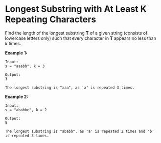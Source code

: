 # Longest Substring with At Least K Repeating Characters

Find the length of the longest substring __T__ of a given string (consists of lowercase letters only) such that every character in __T__ appears no less than _k_ times.

__Example 1:__

```
Input:
s = "aaabb", k = 3

Output:
3

The longest substring is "aaa", as 'a' is repeated 3 times.
```

__Example 2:__

```
Input:
s = "ababbc", k = 2

Output:
5

The longest substring is "ababb", as 'a' is repeated 2 times and 'b' is repeated 3 times.
```
